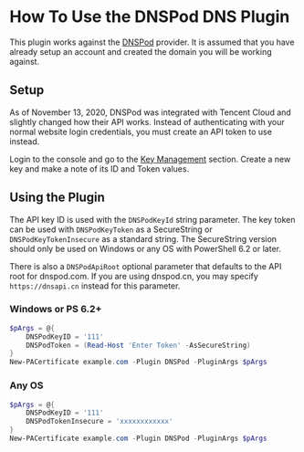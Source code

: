 # How To Use the DNSPod DNS Plugin

This plugin works against the [DNSPod](https://dnspod.com/) provider. It is assumed that you have already setup an account and created the domain you will be working against.

## Setup

As of November 13, 2020, DNSPod was integrated with Tencent Cloud and slightly changed how their API works. Instead of authenticating with your normal website login credentials, you must create an API token to use instead.

Login to the console and go to the [Key Management](https://console.dnspod.com/account/token) section. Create a new key and make a note of its ID and Token values.

## Using the Plugin

The API key ID is used with the `DNSPodKeyId` string parameter. The key token can be used with `DNSPodKeyToken` as a SecureString or `DNSPodKeyTokenInsecure` as a standard string. The SecureString version should only be used on Windows or any OS with PowerShell 6.2 or later.

There is also a `DNSPodApiRoot` optional parameter that defaults to the API root for dnspod.com. If you are using dnspod.cn, you may specify `https://dnsapi.cn` instead for this parameter.

### Windows or PS 6.2+

```powershell
$pArgs = @{
    DNSPodKeyID = '111'
    DNSPodToken = (Read-Host 'Enter Token' -AsSecureString)
}
New-PACertificate example.com -Plugin DNSPod -PluginArgs $pArgs
```

### Any OS

```powershell
$pArgs = @{
    DNSPodKeyID = '111'
    DNSPodTokenInsecure = 'xxxxxxxxxxxx'
}
New-PACertificate example.com -Plugin DNSPod -PluginArgs $pArgs
```
